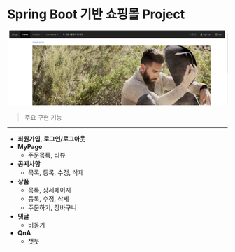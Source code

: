 # Spring Boot 기반 쇼핑몰 Project

![홈페이지](README.assets/%ED%99%88%ED%8E%98%EC%9D%B4%EC%A7%80.PNG)

> 주요 구현 기능

---

- **회원가입, 로그인/로그아웃**
- **MyPage**
  - 주문목록, 리뷰
- **공지사항**
  - 목록, 등록, 수정, 삭제
- **상품**
  - 목록, 상세페이지
  - 등록, 수정, 삭제
  - 주문하기, 장바구니
- **댓글**
  - 비동기
- **QnA**
  - 챗봇
